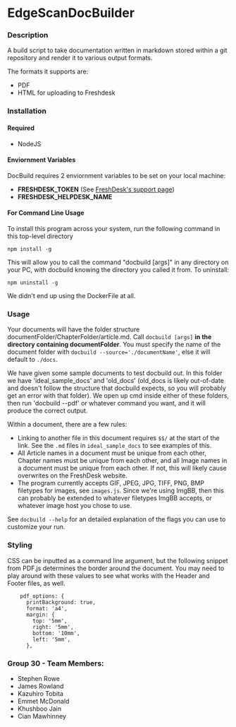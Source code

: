 
# EdgeScanDocBuilder

### Description
A build script to take documentation written in markdown stored within a git
repository and render it to various output formats.

The formats it supports are:
* PDF
* HTML for uploading to Freshdesk

### Installation

#### Required
* NodeJS

#### Enviornment Variables
DocBuild requires 2 enviornment variables to be set on your local machine:
* **FRESHDESK_TOKEN** (See [FreshDesk's  support page](https://support.freshdesk.com/support/solutions/articles/215517-how-to-find-your-api-key))
* **FRESHDESK_HELPDESK_NAME**

#### For Command Line Usage
To install this program across your system, run the following command in this top-level directory
```
npm install -g
```
This will allow you to call the command "docbuild \[args\]" in any directory on your PC, with docbuild knowing the directory you called it from.
To uninstall:
```
npm uninstall -g
```
We didn't end up using the DockerFile at all.

### Usage
Your documents will have the folder structure documentFolder/ChapterFolder/article.md. Call ```docbuild [args]``` **in the directory containing documentFolder**. You must specify the name of the document folder with ```docbuild --source='./documentName'```, else it will default to ```./docs```.

We have given some sample documents to test docbuild out. In this folder we have 'ideal_sample_docs' and 'old_docs' (old_docs is likely out-of-date and doesn't follow the structure that docbuild expects, so you will probably get an error with that folder). We open up cmd inside either of these folders, then run 'docbuild --pdf' or whatever command you want, and it will produce the correct output. 

Within a document, there are a few rules:
* Linking to another file in this document requires ```$$/``` at the start of the link. See the ```.md``` files in ```ideal_sample_docs``` to see examples of this.
* All Article names in a document must be unique from each other, Chapter names must be unique from each other, and all Image names in a document must be unique from each other. If not, this will likely cause overwrites on the FreshDesk website.
* The program currently accepts GIF, JPEG, JPG, TIFF, PNG, BMP filetypes for images, see ```images.js```. Since we're using ImgBB, then this can probably be extended to whatever filetypes ImgBB accepts, or whatever image host you chose to use.

See ```docbuild --help``` for an detailed explanation of the flags you can use to customize your run.

### Styling
CSS can be inputted as a command line argument, but the following snippet from PDF.js determines the border around the document. You may need to play around with these values to see what works with the Header and Footer files, as well.
```
    pdf_options: {
      printBackground: true,
      format: 'a4',
      margin: {
        top: '5mm',
        right: '5mm',
        bottom: '10mm',
        left: '5mm',
      },
```

### Group 30 - Team Members:
* Stephen Rowe
* James Rowland
* Kazuhiro Tobita
* Emmet McDonald
* Khushboo Jain
* Cian Mawhinney
